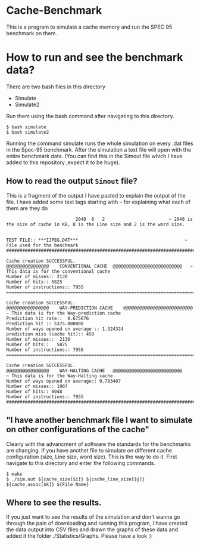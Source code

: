 # Cache-Benchmark
This is a program to simulate a cache memory and run the SPEC 95 benchmark on them. 

# How to run and see the benchmark data?

There are two bash files in this directory

- Simulate
- Simulate2

Run them using the bash command after navigating to this directory.

```
$ bash simulate
$ bash simulate2
```
Running the command simulate runs the whole simulation on every .dat files in the Spec-95 benchmark. After the simulation a text file will open with the entire benchmark data. (You can find this in the Simout file which I have added to this repository ,expect it to be huge). <br />


## How to read the output ``Simout`` file?


This is a fragment of the output I have pasted to explain the output of the file. I have added some text tags starting with ``~`` for explaining what each of them are they do 

```
                          2048 	8 	2                        ~ 2048 is the size of cache in KB, 8 is the Line size and 2 is the word size. 
                          
                          
TEST FILE:: ***IJPEG.DAT***                                        ~ File used for the benchmark 
##########################################################################

Cache creation SUCCESSFUL.                
@@@@@@@@@@@@@@@@ 	CONVENTIONAL CACHE	@@@@@@@@@@@@@@@@@@@@@@@@@@   ~ This data is for the conventional cache
Number of misses:: 2130
Number of hits:: 5825
Number of instructions:: 7955
==========================================================================

Cache creation SUCCESSFUL.
@@@@@@@@@@@@@@@@ 	WAY-PREDICTION CACHE	@@@@@@@@@@@@@@@@@@@@@@@@@@  ~ This data is for the Way-prediction cache
Prediction hit rate::  0.675676
Prediction hit :: 5375.000000
Number of ways opened on average :: 1.324324
prediction miss (cache hit):: 450
Number of misses::  2130
Number of hits::   5825
Number of instructions:: 7955
==========================================================================

Cache creation SUCCESSFUL.
@@@@@@@@@@@@@@@@ 	WAY-HALTING CACHE	@@@@@@@@@@@@@@@@@@@@@@@@@@      ~ This data is for the Way-Halting cache.
Number of ways opened on average:: 0.783407
Number of misses:: 1907
Number of hits:: 6048
Number of instructions:: 7955
##########################################################################
```

## "I have another benchmark file I want to simulate on other configurations of the cache"

Clearly with the advancment of software the standards for the benchmarks are changing. If you have anothet file to simulate on different cache configuration (size, Line size, word size). This is the way to do it. First navigate to this directory and enter the following commands.

```
$ make
$ ./sim.out ${cache_size[$i]} ${cache_line_size[$j]} ${cache_assoc[$k]} ${File Name}
```

## Where to see the results.

If you just want to see the results of the simulation and don't wanna go through the pain of downloading and running this program, I have created the data output into CSV files and drawn the graphs of these data and added it the folder ./Statistics/Graphs. Please have a look :)
